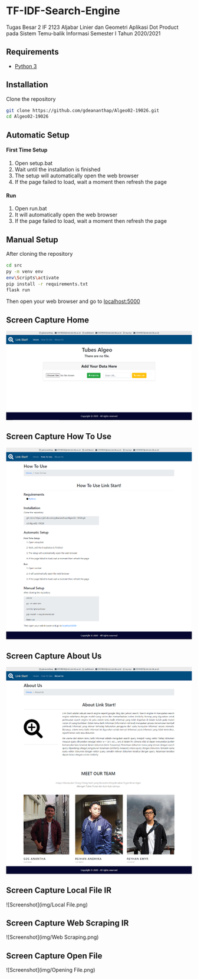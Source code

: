 # TF-IDF-Search-Engine
Tugas Besar 2 IF 2123 Aljabar Linier dan Geometri Aplikasi Dot Product pada Sistem Temu-balik Informasi Semester I Tahun 2020/2021

## Requirements
- [Python 3](https://www.python.org/downloads/)

## Installation
Clone the repository
```bash
git clone https://github.com/gdeananthap/Algeo02-19026.git
cd Algeo02-19026
```
## Automatic Setup
#### First Time Setup
1. Open setup.bat
2. Wait until the installation is finished
3. The setup will automatically open the web browser
4. If the page failed to load, wait a moment then refresh the page

#### Run
1. Open run.bat
2. It will automatically open the web browser
3. If the page failed to load, wait a moment then refresh the page

## Manual Setup
After cloning the repository
```bash 
cd src
py -m venv env
env\Scripts\activate
pip install -r requirements.txt
flask run
```
Then open your web browser and go to [localhost:5000](http://localhost:5000)

## Screen Capture Home
![Screenshot](img/Home.PNG)
## Screen Capture How To Use
![Screenshot](img/HowToUse.png)
## Screen Capture About Us
![Screenshot](img/AboutUs.png)
## Screen Capture Local File IR
![Screenshot](img/Local File.png)
## Screen Capture Web Scraping IR
![Screenshot](img/Web Scraping.png)
## Screen Capture Open File
![Screenshot](img/Opening File.png)
